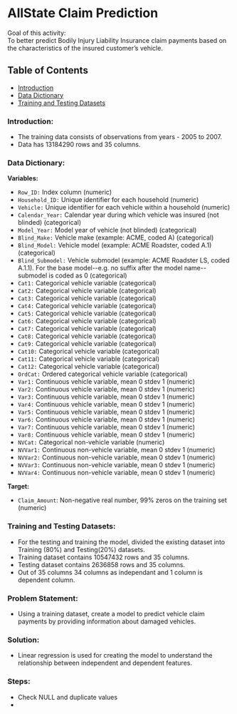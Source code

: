 # AllState Claim Prediction <br>
Goal of this activity:<br>
To better predict Bodily Injury Liability Insurance claim payments based on the characteristics of the insured customer’s vehicle.

## Table of Contents
- [Introduction](#-Introduction)<br>
- [Data Dictionary](#-Data-Dictionary)
- [Training and Testing Datasets](#-Training-and-Testing-Datasets)

### Introduction:
- The training data consists of observations from years - 2005 to 2007.
- Data has 13184290 rows and 35 columns.

### Data Dictionary:
**Variables:**   

- `Row_ID:` Index column (numeric)
- `Household_ID:` Unique identifier for each household (numeric)
- `Vehicle:` Unique identifier for each vehicle within a household (numeric)
- `Calendar_Year:` Calendar year during which vehicle was insured (not blinded) (categorical)
- `Model_Year:` Model year of vehicle (not blinded) (categorical)
- `Blind_Make:` Vehicle make (example: ACME, coded A) (categorical)
- `Blind_Model:` Vehicle model (example: ACME Roadster, coded A.1) (categorical)
- `Blind_Submodel:` Vehicle submodel (example: ACME Roadster LS, coded A.1.1).  For the base model--e.g. no suffix after the model name--submodel is coded as 0   (categorical)
- `Cat1:` Categorical vehicle variable (categorical)
- `Cat2:` Categorical vehicle variable (categorical)
- `Cat3:` Categorical vehicle variable (categorical)
- `Cat4:` Categorical vehicle variable (categorical)
- `Cat5:` Categorical vehicle variable (categorical)
- `Cat6:` Categorical vehicle variable (categorical)
- `Cat7:` Categorical vehicle variable (categorical)
- `Cat8:` Categorical vehicle variable (categorical)
- `Cat9:` Categorical vehicle variable (categorical)
- `Cat10:` Categorical vehicle variable (categorical)
- `Cat11:` Categorical vehicle variable (categorical)
- `Cat12:` Categorical vehicle variable (categorical)
- `OrdCat:` Ordered categorical vehicle variable (categorical)
- `Var1:` Continuous vehicle variable, mean 0 stdev 1 (numeric)
- `Var2:` Continuous vehicle variable, mean 0 stdev 1 (numeric)
- `Var3:` Continuous vehicle variable, mean 0 stdev 1 (numeric)
- `Var4:` Continuous vehicle variable, mean 0 stdev 1 (numeric)
- `Var5:` Continuous vehicle variable, mean 0 stdev 1 (numeric)
- `Var6:` Continuous vehicle variable, mean 0 stdev 1 (numeric)
- `Var7:` Continuous vehicle variable, mean 0 stdev 1 (numeric)
- `Var8:` Continuous vehicle variable, mean 0 stdev 1 (numeric)
- `NVCat:` Categorical non-vehicle variable (numeric)
- `NVVar1:` Continuous non-vehicle variable, mean 0 stdev 1 (numeric)
- `NVVar2:` Continuous non-vehicle variable, mean 0 stdev 1 (numeric)
- `NVVar3:` Continuous non-vehicle variable, mean 0 stdev 1 (numeric)
- `NVVar4:` Continuous non-vehicle variable, mean 0 stdev 1  (numeric)

**Target:**  
- `Claim_Amount`: Non-negative real number, 99% zeros on the training set (numeric)

### Training and Testing Datasets:
- For the testing and training the model, divided the existing dataset into Training (80%) and Testing(20%) datasets. 
- Training dataset contains 10547432 rows and 35 columns.
- Testing dataset contains 2636858 rows and 35 columns.
- Out of 35 columns 34 columns as independant and 1 column is dependent column. 

### Problem Statement:
- Using a training dataset, create a model to predict vehicle claim payments by providing information about damaged vehicles. 

### Solution: 
- Linear regression is used for creating the model to understand the relationship between independent and dependent features.

### Steps:
- Check NULL and duplicate values
- 
